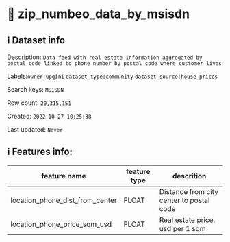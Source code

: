# 📖 zip_numbeo_data_by_msisdn 
## ℹ️ Dataset info 
Description: `Data feed with real estate information aggregated by postal code linked to phone number by postal code where customer lives` 

Labels:`owner:upgini` `dataset_type:community` `dataset_source:house_prices` 

Search keys: `MSISDN`

Row count: `20,315,151`

Created: `2022-10-27 10:25:38` 

Last updated: `Never` 

## ℹ️ Features info:
|feature name|feature type|descrition|
|---|---|---|
|location_phone_dist_from_center|FLOAT|Distance from city center to postal code|
|location_phone_price_sqm_usd|FLOAT|Real estate price. usd per 1 sqm|
